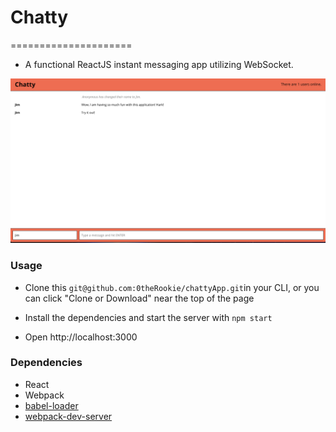 # Chatty
=====================

* A functional ReactJS instant messaging app utilizing WebSocket.

!["What it looks like."](https://github.com/0theRookie/chattyApp/blob/master/docs/Screen%20Shot%202018-11-29%20at%209.03.13%20PM.png)
### Usage

* Clone this `git@github.com:0theRookie/chattyApp.git`in your CLI, or you can click "Clone or Download"
near the top of the page


* Install the dependencies and start the server with `npm start`

* Open http://localhost:3000

### Dependencies

* React
* Webpack
* [babel-loader](https://github.com/babel/babel-loader)
* [webpack-dev-server](https://github.com/webpack/webpack-dev-server)

